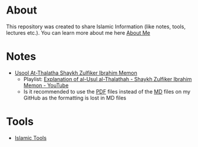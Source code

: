# About
This repository was created to share Islamic Information (like notes, tools, lectures etc.). You can learn more about me here [About Me](./Misc/About%20Me.md)

# Notes
- [Usool At-Thalatha Shaykh Zulfiker Ibrahim Memon](./Notes/Usool%20At-Thalatha%20-%20Shaykh%20Zulfiker%20Ibrahim%20Memon)
	- Playlist: [Explanation of al-Usul al-Thalathah - Shaykh Zulfiker Ibrahim Memon - YouTube](https://www.youtube.com/playlist?list=PLC6daajq6Qj_LW87J7RYmZiSR4b-ZWNP9)
	- Is it recommended to use the [PDF](./Notes/Usool%20At-Thalatha%20-%20Shaykh%20Zulfiker%20Ibrahim%20Memon/PDF) files instead of the [MD](./Notes/Usool%20At-Thalatha%20-%20Shaykh%20Zulfiker%20Ibrahim%20Memon/MD) files on my GitHub as the formatting is lost in MD files
# Tools
- [Islamic Tools](./Misc/Islamic%20Tools.md)


